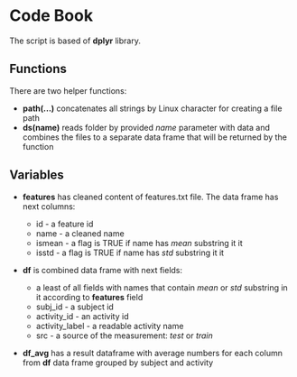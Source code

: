 # Code Book

The script is based of **dplyr** library.

## Functions
There are two helper functions:

* **path(...)** concatenates all strings by Linux character for creating a file path
* **ds(name)** reads folder by provided *name* parameter with data and combines the files to a separate data frame that will be returned by the function

## Variables

* **features** has cleaned content of features.txt file. The data frame has next columns:
  * id - a feature id
  * name - a cleaned name
  * ismean - a flag is TRUE if name has *mean* substring it it
  * isstd - a flag is TRUE if name has *std* substring it it
  
* **df** is combined data frame with next fields:
  * a least of all fields with names that contain *mean* or *std* substring in it according to **features** field
  * subj_id - a subject id
  * activity_id - an activity id
  * activity_label - a readable activity name
  * src - a source of the measurement: *test* or *train*
  
* **df_avg** has a result dataframe with average numbers for each column from **df** data frame grouped by subject and activity  
